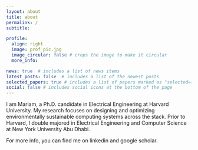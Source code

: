 ```yaml
---
layout: about
title: about
permalink: /
subtitle: 

profile:
  align: right
  image: prof_pic.jpg
  image_circular: false # crops the image to make it circular
  more_info: 

news: true  # includes a list of news items
latest_posts: false  # includes a list of the newest posts
selected_papers: true # includes a list of papers marked as "selected={true}"
social: false # includes social icons at the bottom of the page
---
```


I am Mariam, a Ph.D. candidate in Electrical Engineering at Harvard University. My research focuses on designing and optimizing environmentally sustainable computing systems across the stack. Prior to Harvard, I double majored in Electrical Engineering and Computer Science at New York University Abu Dhabi. 

For more info, you can find me on linkedin and google scholar.

